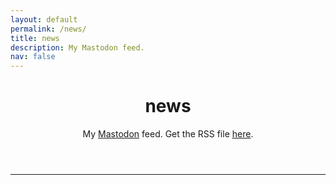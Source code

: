 ```yaml
---
layout: default
permalink: /news/
title: news
description: My Mastodon feed.
nav: false
---
```


<header class="post-header">
<h1 class="post-title">news</h1>
<p class="post-description">My <a href="https://fediscience.org/@anna">Mastodon</a> feed. Get the RSS file <u><a href="https://fediscience.org/@anna.rss">here</a></u>. </p>
</header>

<hr style="clear:both; color:grey;">

<script src="https://code.jquery.com/jquery-3.6.0.min.js"></script>
<style>
.published-date {
  color: gray;
}
.post-separator {
  border-top: 1px solid #ccc;
  margin-top: 20px;
  padding-top: 20px;
}
.post-content {
  max-width: 600px; /* Adjust this value based on your column width */
  margin: 0 auto; /* To center the content */
}
.post-content img {
  max-width: 100%; /* Ensure images are never wider than the column */
  height: auto; /* Preserve the aspect ratio */
  display: block; /* Remove any extra spacing below the images */
  margin: 10px 0; /* Add some vertical spacing between images and text */
}
</style>

<div id="rss-feed"></div>

<script>
$(document).ready(function() {
  var rssUrl = "https://fediscience.org/@anna.rss";
  var numOfPosts = 10;

  $.ajax(rssUrl, {
    accepts: {
      xml: "application/rss+xml"
    },
    dataType: "xml",
    success: function(data) {
      var feedItems = [];
      $(data)
        .find("item")
        .slice(0, numOfPosts)
        .each(function(index) {
          var item = $(this);
          var title = item.find("title").text();
          var link = item.find("link").text();
          var pubDate = new Date(item.find("pubDate").text());
          var description = item.find("description").text();
          var mediaUrls = []; // Array to store multiple media URLs

          item.find("media\\:content").each(function() {
            var mediaUrl = $(this).attr("url");
            mediaUrls.push(mediaUrl); // Add media URLs to the array
          });

          // Format the date and time in European format with dots
          var options = { day: "numeric", month: "numeric", year: "numeric", hour: "numeric", minute: "numeric" };
          var formattedDate = pubDate.toLocaleString("en-GB", options).replace(/\//g, '.');

          var feedItem = "<div";

          // Conditionally apply the post-separator class
          if (index > 0) {
            feedItem += " class='post-separator'";
          }

          feedItem += ">" +
            "<h3><a href='" + link + "'>" + title + "</a></h3>" +
            "<div class='post-content'>"; // Added post-content div for text and images

          // Add media if available
          if (mediaUrls.length > 0) {
            mediaUrls.forEach(function(mediaUrl) {
              feedItem += "<img src='" + mediaUrl + "' alt='Post Image'>";
            });
          }

          feedItem += "<p>" + description + "</p>" +
            "<p class='published-date'>Published: " + formattedDate + "</p>" +
            "</div>" + // Close post-content div
            "</div>"; // Close post-separator div

          feedItems.push(feedItem);
        });

      $("#rss-feed").html(feedItems.join(""));
    }
  });
});
</script>
